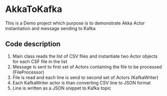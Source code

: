 # AkkaToKafka

This is a Demo project which purpose is to demonstrate Akka Actor instantiation and message sending to Kafka

## Code description

1. Main class reads the list of CSV files and instantiate two Actor objects for each CSF file in the list
2. Message is sent to first set of Actors containing the file to be processed (FileProcessor)
3. File is read and each line is send to second set of Actors (KafkaWriter)
4. Each KafkaWriter actor is than converting CSV line to JSON format 
5. Line is written as a JSON snippet to Kafka topic
